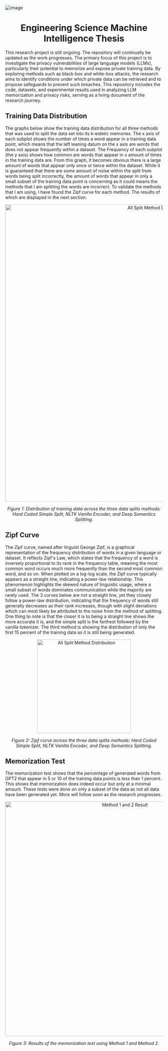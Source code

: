 ![image](https://github.com/user-attachments/assets/9da78a71-b992-471d-8c3b-d345aca7b50a)

<div align="center">

# Engineering Science Machine Intelligence Thesis

</div>

This research project is still ongoing. The repository will continually be updated as the work progresses. The primary focus of this project is to investigate the privacy vulnerabilities of large language models (LLMs), particularly their potential to memorize and expose private training data. By exploring methods such as black-box and white-box attacks, the research aims to identify conditions under which private data can be retrieved and to propose safeguards to prevent such breaches. This repository includes the code, datasets, and experimental results used in analyzing LLM memorization and privacy risks, serving as a living document of the research journey.

## Training Data Distribution

The graphs below show the training data distribution for all three methods that was used to split the data set into its k-eidetic memories. The x axis of each subplot shows the number of times a word appear in a training data point, which means that the left leaning datum on the x axis are words that does not appear frequently within a dataset. The Frequency of each subplot (the y axis) shows how common are words that appear in x amount of times in the training data are. From this graph, it becomes obvious there is a large amount of words that appear only once or twice within the dataset. While it is guaranteed that there are some amount of noise within the split from words being split incorrectly, the amount of words that appear in only a small subset of the training data point is concerning as it could means the methods that I am splitting the words are incorrect. To validate the methods that I am using, I have found the Zipf curve for each method. The results of which are displayed in the next section. 

<div align="center">
  <img src="https://github.com/user-attachments/assets/eb07a2df-c865-4838-83aa-68638de7f356" alt="All Split Method Distribution" width="950">
  <p><em>Figure 1: Distribution of training data across the three data splits methods: Hard Coded Simple Split, NLTK Vanilla Encoder, and Deep Semantics Splitting.</em></p>
</div>

## Zipf Curve

The Zipf curve, named after linguist George Zipf, is a graphical representation of the frequency distribution of words in a given language or dataset. It reflects Zipf's Law, which states that the frequency of a word is inversely proportional to its rank in the frequency table, meaning the most common word occurs much more frequently than the second most common word, and so on. When plotted on a log-log scale, the Zipf curve typically appears as a straight line, indicating a power-law relationship. This phenomenon highlights the skewed nature of linguistic usage, where a small subset of words dominates communication while the majority are rarely used. The 3 curves below are not a straight line, yet they closely follow a power-law distribution, indicating that the frequency of words still generally decreases as their rank increases, though with slight deviations which can most likely be attributed to the noise from the method of splitting. One thing to note is that the closer it is to being a straight line shows the more accurate it is, and the simple split is the farthest followed by the vanilla tokenizer. The third method is showing the distribution of only the first 15 percent of the training data as it is still being generated.

<div align="center">
<img src="https://github.com/user-attachments/assets/40e33d22-ac6d-4d7e-ad7c-75b30fe37a6c" alt="All Split Method Distribution" width="300">
  <p><em>Figure 2: Zipf curve across the three data splits methods: Hard Coded Simple Split, NLTK Vanilla Encoder, and Deep Semantics Splitting.</em></p>
</div>

## Memorization Test

The memorization test shows that the percentage of generated words from GPT2 that appear in 5 or 10 of the training data points is less than 1 percent. This shows that memorization does indeed occur but only at a minimal amount. These tests were done on only a subset of the data as not all data have been generated yet. More will follow soon as the research progresses.

<div align="center">
  <img src="https://github.com/user-attachments/assets/189c7c77-2020-468c-a5eb-8e0c6cb4da4a" alt="Method 1 and 2 Result" width="750">
  <p><em>Figure 3: Results of the memorization test using Method 1 and Method 2.</em></p>
</div>
